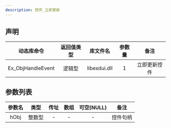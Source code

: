 ```yaml
---
description: 控件_立即更新
---
```





## 声明

|    动态库命令     | 返回值类型 |   库文件名   | 参数量 |     备注     |
| :---------------: | :--------: | :----------: | :----: | :----------: |
| Ex_ObjHandleEvent |   逻辑型   | libexdui.dll |   1    | 立即更新控件 |

## 参数列表

| 参数名 |  类型  | 传址 | 数组 | 可空(NULL) |   备注   |
| :----: | :----: | :--: | :--: | :--------: | :------: |
|  hObj  | 整数型 |  -   |  -   |     -      | 控件句柄 |